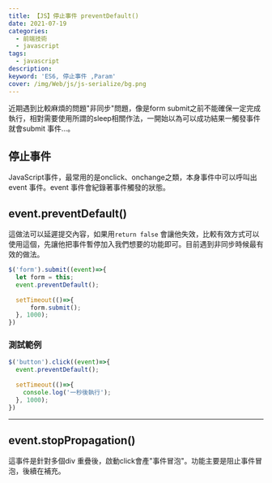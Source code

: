 ```yaml
---
title: 【JS】停止事件 preventDefault()
date: 2021-07-19
categories: 
  - 前端技術
  - javascript
tags: 
  - javascript
description:
keyword: 'ES6, 停止事件 ,Param'
cover: /img/Web/js/js-serialize/bg.png
---
```


近期遇到比較麻煩的問題"非同步"問題，像是form submit之前不能確保一定完成執行，相對需要使用所謂的sleep相關作法，一開始以為可以成功結果一觸發事件就會submit 事件...。

## 停止事件
JavaScript事件，最常用的是onclick、onchange之類，本身事件中可以呼叫出event 事件。event 事件會紀錄著事件觸發的狀態。


## event.preventDefault()
這做法可以延遲提交內容，如果用```return false``` 會讓他失效，比較有效方式可以使用這個，先讓他把事件暫停加入我們想要的功能即可。目前遇到非同步時候最有效的做法。

```js
$('form').submit((event)=>{
  let form = this;
  event.preventDefault();
  
  setTimeout(()=>{
      form.submit();
  }, 1000);
})

```
### 測試範例
```js
$('button').click((event)=>{
  event.preventDefault();
  
  setTimeout(()=>{
    console.log('一秒後執行');
  }, 1000);
})

```
---

## event.stopPropagation()
這事件是針對多個div 重疊後，啟動click會產"事件冒泡"。功能主要是阻止事件冒泡，後續在補充。